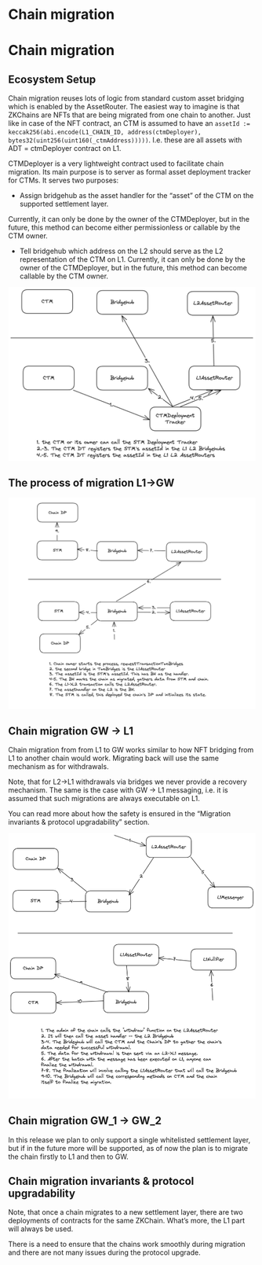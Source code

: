 # Chain migration

# Chain migration

## Ecosystem Setup

Chain migration reuses lots of logic from standard custom asset bridging which is enabled by the AssetRouter. The easiest way to imagine is that ZKChains are NFTs that are being migrated from one chain to another. Just like in case of the NFT contract, an CTM is assumed to have an `assetId := keccak256(abi.encode(L1_CHAIN_ID, address(ctmDeployer), bytes32(uint256(uint160(_ctmAddress)))))`. I.e. these are all assets with ADT = ctmDeployer contract on L1.

CTMDeployer is a very lightweight contract used to facilitate chain migration. Its main purpose is to server as formal asset deployment tracker for CTMs. It serves two purposes:

- Assign bridgehub as the asset handler for the “asset” of the CTM on the supported settlement layer.

Currently, it can only be done by the owner of the  CTMDeployer, but in the future, this method can become either permissionless or callable by the CTM owner.
- Tell bridgehub which address on the L2 should serve as the L2 representation of the CTM on L1. Currently, it can only be done by the owner of the  CTMDeployer, but in the future, this method can become callable by the CTM owner.

![image.png](./img/ctm_gw_registration.png)

## The process of migration L1→GW

![image.png](./img/migrate_to_gw.png)

## Chain migration GW → L1

Chain migration from from L1 to GW works similar to how NFT bridging from L1 to another chain would work. Migrating back will use the same mechanism as for withdrawals. 

Note, that for L2→L1 withdrawals via bridges we never provide a recovery mechanism. The same is the case with GW → L1 messaging, i.e. it is assumed that such migrations are always executable on L1. 

You can read more about how the safety is ensured in the “Migration invariants  & protocol upgradability” section.

![image.png](./img/migrate_from_gw.png)

## Chain migration GW_1 → GW_2

In this release we plan to only support a single whitelisted settlement layer, but if in the future more will be supported, as of now the plan is to migrate the chain firstly to L1 and then to GW.

## Chain migration invariants  & protocol upgradability

Note, that once a chain migrates to a new settlement layer, there are two deployments of contracts for the same ZKChain. What’s more, the L1 part will always be used. 

There is a need to ensure that the chains work smoothly during migration and there are not many issues during the protocol upgrade.

